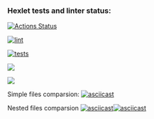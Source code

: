 ### Hexlet tests and linter status:
[![Actions Status](https://github.com/Ivansergee/python-project-lvl2/workflows/hexlet-check/badge.svg)](https://github.com/Ivansergee/python-project-lvl2/actions)

[![lint](https://github.com/Ivansergee/python-project-lvl2/actions/workflows/lint.yml/badge.svg)](https://github.com/Ivansergee/python-project-lvl2/actions/workflows/lint.yml)

[![tests](https://github.com/Ivansergee/python-project-lvl2/actions/workflows/tests.yml/badge.svg)](https://github.com/Ivansergee/python-project-lvl2/actions/workflows/tests.yml)

<a href="https://codeclimate.com/github/Ivansergee/python-project-lvl2/maintainability"><img src="https://api.codeclimate.com/v1/badges/703ea86c9af8d0ad4f7d/maintainability" /></a>

<a href="https://codeclimate.com/github/Ivansergee/python-project-lvl2/test_coverage"><img src="https://api.codeclimate.com/v1/badges/703ea86c9af8d0ad4f7d/test_coverage" /></a>

Simple files comparsion:
[![asciicast](https://asciinema.org/a/QdA1nkr2sn06aqMy5Lfcrqa8O.svg)](https://asciinema.org/a/QdA1nkr2sn06aqMy5Lfcrqa8O)

Nested files comparsion
[![asciicast](https://asciinema.org/a/tFsC7K80WLys7HJOPL3Mh46dl.svg)](https://asciinema.org/a/tFsC7K80WLys7HJOPL3Mh46dl)[![asciicast](https://asciinema.org/a/3PIl7FF8ytvvxkAeE6tFUK1uj.svg)](https://asciinema.org/a/3PIl7FF8ytvvxkAeE6tFUK1uj)
